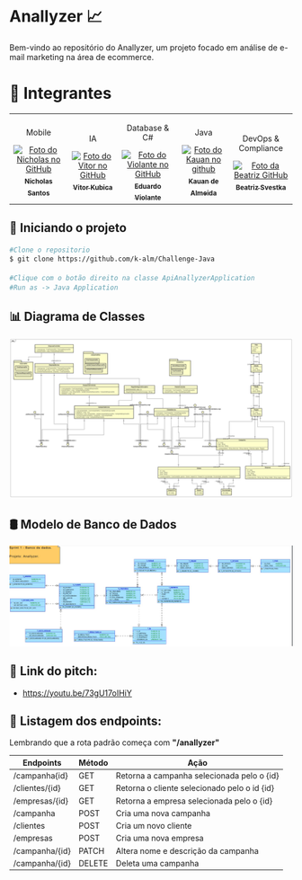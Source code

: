 # Anallyzer 📈
Bem-vindo ao repositório do Anallyzer, um projeto focado em análise de e-mail marketing na área de ecommerce. 

<h1 id="autores">🤝 Integrantes</h2>
<table>
  <tr>
    <td align="center">
      <p>Mobile</p>
      <a href="https://github.com/nichol6s">
        <img src="https://avatars.githubusercontent.com/u/105325313?v=4" width="115px;" alt="Foto do Nicholas no GitHub"/><br>
        <sub>
          <strong>Nicholas Santos</strong>
        </sub>
      </a>
    </td>
    <td align="center">
      <p>IA</p>
      <a href="https://github.com/VitorKubica">
        <img src="https://avatars.githubusercontent.com/u/107961081?v=4" width="115px;" alt="Foto do Vitor no GitHub"/><br>
        <sub>
          <strong>Vitor Kubica</strong>
        </sub>
      </a>
    </td>
    <td align="center">
      <p>Database & C#</p>
      <a href="https://github.com/DuduViolante">
        <img src="https://avatars.githubusercontent.com/u/126472870?v=4" width="115px;" alt="Foto do Violante no GitHub"/><br>
        <sub>
          <strong>Eduardo Violante</strong>
        </sub>
      </a>
    </td>
    <td align="center">
      <p>Java</p>
      <a href="https://github.com/k-alm">
        <img src="https://avatars.githubusercontent.com/u/126576641?v=4" width="115px;" alt="Foto do Kauan no github"/><br>
        <sub>
          <strong>Kauan de Almeida</strong>
        </sub>
      </a>
    </td>
    <td align="center">
        <p>DevOps & Compliance</p>
        <a href="https://github.com/biasvestka">
        <img src="https://avatars.githubusercontent.com/u/126726456?v=4" width="115px;" alt="Foto da Beatriz GitHub"/><br>
        <sub>
            <strong>Beatriz Svestka</strong>
        </sub>
      </a>
    </td>
  </tr>
</table>

## 🚀 Iniciando o projeto
```sh
#Clone o repositorio
$ git clone https://github.com/k-alm/Challenge-Java

#Clique com o botão direito na classe ApiAnallyzerApplication
#Run as -> Java Application
```
## 📊 Diagrama de Classes
![alt img](Documentação/Imagens/Diagrama.jpg)
## 🛢️ Modelo de Banco de Dados
![alt img](Documentação/Imagens/Modelo_Database.jpg)
## 🔗 Link do pitch:
- https://youtu.be/73gU17oIHiY

## 🛑 Listagem dos endpoints: 
Lembrando que a rota padrão começa com <b>"/anallyzer"</b>

| Endpoints         | Método | Ação                                                    |
|-------------------|--------|---------------------------------------------------------|
| /campanha{id}     | GET    | Retorna a campanha selecionada pelo o {id}              |
| /clientes/{id}    | GET    | Retorna o cliente selecionado pelo o id {id}            |
| /empresas/{id}    | GET    | Retorna a empresa selecionada pelo o {id}               |
| /campanha         | POST   | Cria uma nova campanha                                  |
| /clientes         | POST   | Cria um novo cliente                                    |
| /empresas         | POST   | Cria uma nova empresa                                   |
| /campanha/{id}    | PATCH  | Altera nome e descrição da campanha                     |
| /campanha/{id}    | DELETE | Deleta uma campanha                                     |
